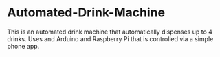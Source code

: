 # Automated-Drink-Machine
This is an automated drink machine that automatically dispenses up to 4 drinks. Uses and Arduino and Raspberry Pi that is controlled via a simple phone app.

